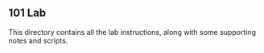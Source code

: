 ## 101 Lab

This directory contains all the lab instructions, along with some supporting notes and scripts. 
